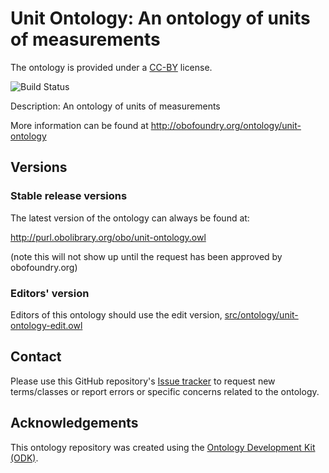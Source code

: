 # Unit Ontology: An ontology of units of measurements

The ontology is provided under a [CC-BY](https://creativecommons.org/licenses/by/2.0/) license.

![Build Status](https://github.com/bio-ontology-research-group/unit-ontology/workflows/CI/badge.svg)

Description: An ontology of units of measurements

More information can be found at http://obofoundry.org/ontology/unit-ontology

## Versions

### Stable release versions

The latest version of the ontology can always be found at:

http://purl.obolibrary.org/obo/unit-ontology.owl

(note this will not show up until the request has been approved by obofoundry.org)

### Editors' version

Editors of this ontology should use the edit version, [src/ontology/unit-ontology-edit.owl](src/ontology/unit-ontology-edit.owl)

## Contact

Please use this GitHub repository's [Issue tracker](https://github.com/bio-ontology-research-group/unit-ontology/issues) to request new terms/classes or report errors or specific concerns related to the ontology.

## Acknowledgements

This ontology repository was created using the [Ontology Development Kit (ODK)](https://github.com/INCATools/ontology-development-kit).
